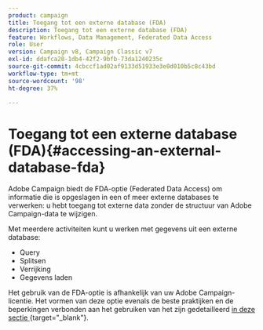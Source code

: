 ```yaml
---
product: campaign
title: Toegang tot een externe database (FDA)
description: Toegang tot een externe database (FDA)
feature: Workflows, Data Management, Federated Data Access
role: User
version: Campaign v8, Campaign Classic v7
exl-id: ddafca28-1db4-42f2-9bfb-73da1240235c
source-git-commit: 4cbccf1ad02af9133d51933e3e0d010b5c8c43bd
workflow-type: tm+mt
source-wordcount: '98'
ht-degree: 37%

---
```


# Toegang tot een externe database (FDA){#accessing-an-external-database-fda}

Adobe Campaign biedt de FDA-optie (Federated Data Access) om informatie die is opgeslagen in een of meer externe databases te verwerken: u hebt toegang tot externe data zonder de structuur van Adobe Campaign-data te wijzigen.

Met meerdere activiteiten kunt u werken met gegevens uit een externe database:

* Query
* Splitsen
* Verrijking
* Gegevens laden

Het gebruik van de FDA-optie is afhankelijk van uw Adobe Campaign-licentie. Het vormen van deze optie evenals de beste praktijken en de beperkingen verbonden aan het gebruiken van het zijn gedetailleerd [ in deze sectie ](https://experienceleague.adobe.com/docs/campaign/campaign-v8/connect/fda.html){target="_blank"}.
